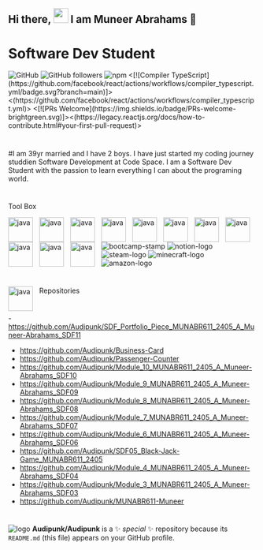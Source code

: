 
## Hi there, <img src="https://github.com/user-attachments/assets/f6d643fa-00e6-4ee4-bdc5-56ba022b8adc" width="30px"> I am Muneer Abrahams 👋
# Software Dev Student
<img alt="GitHub" src="https://github.com/facebook/react/actions/workflows/runtime_build_and_test.yml/badge.svg/">
  <https://www.youtube.com/channel/UCuJEyzAlx4s2IGqxUvRYWbw">  
<img alt="GitHub followers" src="https://github.com/facebook/react/actions/workflows/runtibuild_and_test.yml/badge.svg/">
    <img alt="npm" src="https://img.shields.io/npm/v/react.svg?style=flat)](https://www.npmjs.com/package/react]> <"https://github.com/facebook/react/actions/workflows/runtime_build_and_test.yml/badge.svg/">
    <https://github.com/facebook/react/actions/workflows/runtime_build_and_test.yml> <[![Compiler TypeScript](https://github.com/facebook/react/actions/workflows/compiler_typescript.yml/badge.svg?branch=main)]><(https://github.com/facebook/react/actions/workflows/compiler_typescript.yml)> 
<[![PRs Welcome](https://img.shields.io/badge/PRs-welcome-brightgreen.svg)]><(https://legacy.reactjs.org/docs/how-to-contribute.html#your-first-pull-request)>

#



#I am 39yr married and I have 2 boys.
I have just started my coding journey studdien Software Development at Code Space.
I am a Software Dev Student with the passion to learn everything I can about the programing world.

#
Tool Box




<img align="left" alt="java" width="50px" style="padding-right:10px" src="https://cdn.jsdelivr.net/gh/devicons/devicon@latest/icons/javascript/javascript-original.svg" />

<img align="left" alt="java" width="50px" style="padding-right:10px" src="https://cdn.jsdelivr.net/gh/devicons/devicon@latest/icons/json/json-original.svg" />

<img align="left" alt="java" width="50px" style="padding-right:10px" src="https://cdn.jsdelivr.net/gh/devicons/devicon@latest/icons/tailwindcss/tailwindcss-original-wordmark.svg" />

<img align="left" alt="java" width="50px" style="padding-right:10px" src="https://cdn.jsdelivr.net/gh/devicons/devicon@latest/icons/html5/html5-original.svg" />

<img align="left" alt="java" width="50px" style="padding-right:10px" src="https://cdn.jsdelivr.net/gh/devicons/devicon@latest/icons/firebase/firebase-original.svg" />

<img align="left" alt="java" width="50px" style="padding-right:10px" src="https://cdn.jsdelivr.net/gh/devicons/devicon@latest/icons/github/github-original.svg" />

<img align="left" alt="java" width="50px" style="padding-right:10px" src="https://cdn.jsdelivr.net/gh/devicons/devicon@latest/icons/githubcodespaces/githubcodespaces-original.svg" />

<img align="left" alt="java" width="50px" style="padding-right:10px"  src="https://cdn.jsdelivr.net/gh/devicons/devicon@latest/icons/codepen/codepen-original.svg" />

<img align="left" alt="java" width="50px" style="padding-right:10px" src="https://cdn.jsdelivr.net/gh/devicons/devicon@latest/icons/vscode/vscode-original-wordmark.svg" />

<img align="left" alt="java" width="50px" style="padding-right:10px" src="https://cdn.jsdelivr.net/gh/devicons/devicon@latest/icons/nodejs/nodejs-original.svg" />

<img align="left" alt="java" width="50px" style="padding-right:10px" src="https://cdn.jsdelivr.net/gh/devicons/devicon@latest/icons/devicon/devicon-original.svg" />

![bootcamp-stamp](https://github.com/user-attachments/assets/84041c0a-6e88-4536-a45f-72f16970c082)
![notion-logo](https://github.com/user-attachments/assets/41ba9a8f-cef4-44fd-9349-11be1dd17bcf)
![steam-logo](https://github.com/user-attachments/assets/b549af1c-0069-492a-b680-0c6930d49b93)
![minecraft-logo](https://github.com/user-attachments/assets/0d014c04-aec9-488b-b6a0-897ed1b689e9)
![amazon-logo](https://github.com/user-attachments/assets/4ee0fcde-cee9-4c67-b096-ac2f5e9857d4)






<!--Here are some ideas to get you started:

- 🔭 I’m currently working on ...
- 🌱 I’m currently learning ...
- 👯 I’m looking to collaborate on ...
- 🤔 I’m looking for help with ...
- 💬 Ask me about ...
- 📫 How to reach me: ...
- 😄 Pronouns: ...
- ⚡ Fun fact: ...
-->
#


<img align="left" alt="java" width="50px" style="padding-right:10px" src="https://cdn.jsdelivr.net/gh/devicons/devicon@latest/icons/github/github-original.svg" input="Repositories" src="https://github.com/Audipunk?tab=repositories" />




#
Repositories
#
-https://github.com/Audipunk/SDF_Portfolio_Piece_MUNABR611_2405_A_Muneer-Abrahams_SDF11
- https://github.com/Audipunk/Business-Card
- https://github.com/Audipunk/Passenger-Counter
- https://github.com/Audipunk/Module_10_MUNABR611_2405_A_Muneer-Abrahams_SDF10
- https://github.com/Audipunk/Module_9_MUNABR611_2405_A_Muneer-Abrahams_SDF09
- https://github.com/Audipunk/Module_8_MUNABR611_2405_A_Muneer-Abrahams_SDF08
- https://github.com/Audipunk/Module_7_MUNABR611_2405_A_Muneer-Abrahams_SDF07
- https://github.com/Audipunk/Module_6_MUNABR611_2405_A_Muneer-Abrahams_SDF06
- https://github.com/Audipunk/SDF05_Black-Jack-Game_MUNABR611_2405
- https://github.com/Audipunk/Module_4_MUNABR611_2405_A_Muneer-Abrahams_SDF04
- https://github.com/Audipunk/Module_3_MUNABR611_2405_A_Muneer-Abrahams_SDF03
- https://github.com/Audipunk/MUNABR611-Muneer
#



![logo](https://github.com/user-attachments/assets/3f8d56c0-d967-4e44-9bff-05c7a2784cfd) 
**Audipunk/Audipunk** is a ✨ _special_ ✨ repository because its `README.md` (this file) appears on your GitHub profile.

